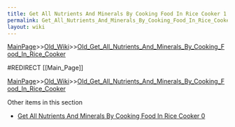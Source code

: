```yaml
---
title: Get All Nutrients And Minerals By Cooking Food In Rice Cooker 1
permalink: Get_All_Nutrients_And_Minerals_By_Cooking_Food_In_Rice_Cooker_1/
layout: wiki
---
```


[MainPage](/keeperrl_wiki/ "wikilink")>>[Old_Wiki](/keeperrl_wiki/Old_Wiki "wikilink")>>[Old_Get_All_Nutrients_And_Minerals_By_Cooking_Food_In_Rice_Cooker](/keeperrl_wiki/Old_Get_All_Nutrients_And_Minerals_By_Cooking_Food_In_Rice_Cooker "wikilink")

#REDIRECT [[Main_Page]]

[MainPage](/keeperrl_wiki/ "wikilink")>>[Old_Wiki](/keeperrl_wiki/Old_Wiki "wikilink")>>[Old_Get_All_Nutrients_And_Minerals_By_Cooking_Food_In_Rice_Cooker](/keeperrl_wiki/Old_Get_All_Nutrients_And_Minerals_By_Cooking_Food_In_Rice_Cooker "wikilink")

Other items in this section
-    [Get All Nutrients And Minerals By Cooking Food In Rice Cooker 0](/keeperrl_wiki/Get_All_Nutrients_And_Minerals_By_Cooking_Food_In_Rice_Cooker_0 "wikilink")
